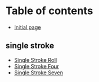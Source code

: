 # Table of contents

* [Initial page](README.md)

## single stroke

* [Single Stroke Roll](single-stroke/single-stroke-roll.md)
* [Single Stroke Four](single-stroke/single-stroke-four.md)
* [Single Stroke Seven](single-stroke/single-stroke-seven.md)

